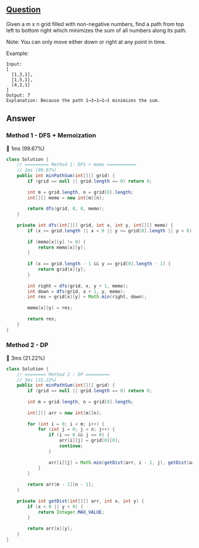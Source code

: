 ## [Question](https://leetcode.com/problems/minimum-path-sum/)

Given a m x n grid filled with non-negative numbers, find a path from top left to bottom right which minimizes the sum of all numbers along its path.

Note: You can only move either down or right at any point in time.

Example:
```
Input:
[
  [1,3,1],
  [1,5,1],
  [4,2,1]
]
Output: 7
Explanation: Because the path 1→3→1→1→1 minimizes the sum.
```

## Answer
### Method 1 - DFS + Memoization
:rocket: 1ms (99.67%) 
```java
class Solution {
    // ========= Method 1: DFS + memo ===========
    // 1ms (99.67%)
    public int minPathSum(int[][] grid) {
        if (grid == null || grid.length == 0) return 0;
        
        int m = grid.length, n = grid[0].length;
        int[][] memo = new int[m][n];
        
        return dfs(grid, 0, 0, memo);
    }
    
    private int dfs(int[][] grid, int x, int y, int[][] memo) {
        if (x >= grid.length || x < 0 || y >= grid[0].length || y < 0) return Integer.MAX_VALUE;
        
        if (memo[x][y] != 0) {
            return memo[x][y];
        }
        
        if (x == grid.length - 1 && y == grid[0].length - 1) {
            return grid[x][y];
        }
        
        int right = dfs(grid, x, y + 1, memo);
        int down = dfs(grid, x + 1, y, memo);
        int res = grid[x][y] + Math.min(right, down);
        
        memo[x][y] = res;
        
        return res;
    }
}
```
### Method 2 - DP
:rabbit: 3ms (21.22%) 
```java
class Solution {
    // ======== Method 2 : DP =========
    // 3ms (21.22%)
    public int minPathSum(int[][] grid) {
        if (grid == null || grid.length == 0) return 0;
        
        int m = grid.length, n = grid[0].length;
        
        int[][] arr = new int[m][n];
        
        for (int i = 0; i < m; i++) {
            for (int j = 0; j < n; j++) {
                if (i == 0 && j == 0) {
                    arr[i][j] = grid[0][0];
                    continue;
                } 
                
                arr[i][j] = Math.min(getDist(arr, i - 1, j), getDist(arr, i, j - 1)) + grid[i][j];
            }
        }
        
        return arr[m - 1][n - 1];
    }
    
    private int getDist(int[][] arr, int x, int y) {
        if (x < 0 || y < 0) {
            return Integer.MAX_VALUE;
        }
        
        return arr[x][y];
    }
}
```
